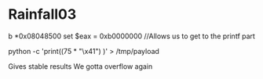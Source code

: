 # Rainfall03

b *0x08048500
set $eax = 0xb0000000
//Allows us to get to the printf part

python -c 'print((75 * "\x41") )' > /tmp/payload

Gives stable results
We gotta overflow again